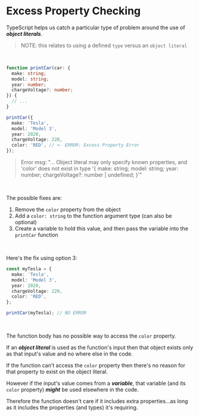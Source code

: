 # Excess Property Checking

TypeScript helps us catch a particular type of problem around the use of **_object literals_**.

> NOTE: this relates to using a defined `type` versus an `object literal`

<br>

```ts
function printCar(car: {
  make: string;
  model: string;
  year: number;
  chargeVoltage?: number;
}) {
  // ...
}

printCar({
  make: 'Tesla',
  model: 'Model 3',
  year: 2020,
  chargeVoltage: 220,
  color: 'RED', // <- ERROR: Excess Property Error
});
```

> Error msg: "... Object literal may only specify known properties, and 'color' does not exist in type '{ make: string; model: string; year: number; chargeVoltage?: number | undefined; }'"

<br>

The possible fixes are:

1. Remove the `color` property from the object
2. Add a `color: string` to the function argument type (can also be optional)
3. Create a variable to hold this value, and then pass the variable into the `printCar` function

<br>

Here's the fix using option 3:

```ts
const myTesla = {
  make: 'Tesla',
  model: 'Model 3',
  year: 2020,
  chargeVoltage: 220,
  color: 'RED',
};

printCar(myTesla); // NO ERROR
```

<br>

The function body has no possible way to access the `color` property.

If an **_object literal_** is used as the function's input then that object exists only as that input's value and no where else in the code.

If the function can't access the `color` property then there's no reason for that property to exist on the object literal.

However if the input's value comes from a **_variable_**, that variable (and its `color` property) **_might_** be used elsewhere in the code.

Therefore the function doesn't care if it includes extra properties...as long as it includes the properties (and types) it's requiring.
